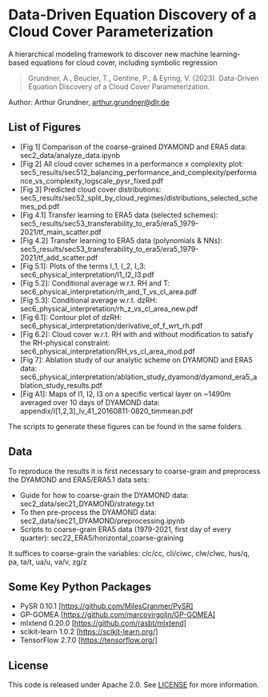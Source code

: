 # Data-Driven Equation Discovery of a Cloud Cover Parameterization
A hierarchical modeling framework to discover new machine learning-based equations for cloud cover, including symbolic regression

> Grundner, A., Beucler, T., Gentine, P., & Eyring, V. (2023). Data-Driven Equation Discovery of a Cloud Cover Parameterization.

Author: Arthur Grundner, [arthur.grundner@dlr.de](mailto:arthur.grundner@dlr.de)

## List of Figures

- [Fig 1] Comparison of the coarse-grained DYAMOND and ERA5 data: sec2_data/analyze_data.ipynb
- [Fig 2] All cloud cover schemes in a performance x complexity plot: sec5_results/sec512_balancing_performance_and_complexity/performance_vs_complexity_logscale_pysr_fixed.pdf
- [Fig 3] Predicted cloud cover distributions: sec5_results/sec52_split_by_cloud_regimes/distributions_selected_schemes_pd.pdf 
- [Fig 4.1] Transfer learning to ERA5 data (selected schemes): sec5_results/sec53_transferability_to_era5/era5_1979-2021/tf_main_scatter.pdf
- [Fig 4.2] Transfer learning to ERA5 data (polynomials & NNs): sec5_results/sec53_transferability_to_era5/era5_1979-2021/tf_add_scatter.pdf
- [Fig 5.1]: Plots of the terms I_1, I_2, I_3: sec6_physical_interpretation/I1_I2_I3.pdf
- [Fig 5.2]: Conditional average w.r.t. RH and T: sec6_physical_interpretation/rh_and_T_vs_cl_area.pdf
- [Fig 5.3]: Conditional average w.r.t. dzRH: sec6_physical_interpretation/rh_z_vs_cl_area_new.pdf
- [Fig 6.1]: Contour plot of dzRH: sec6_physical_interpretation/derivative_of_f_wrt_rh.pdf
- [Fig 6.2]: Cloud cover w.r.t. RH with and without modification to satisfy the RH-physical constraint: sec6_physical_interpretation/RH_vs_cl_area_mod.pdf
- [Fig 7]: Ablation study of our analytic scheme on DYAMOND and ERA5 data: sec6_physical_interpretation/ablation_study_dyamond/dyamond_era5_ablation_study_results.pdf
- [Fig A1]: Maps of I1, I2, I3 on a specific vertical layer on ~1490m averaged over 10 days of DYAMOND data: appendix/I\[1,2,3\]_lv_41_20160811-0820_timmean.pdf

The scripts to generate these figures can be found in the same folders.

## Data

To reproduce the results it is first necessary to coarse-grain and preprocess the DYAMOND and ERA5/ERA5.1 data sets:
- Guide for how to coarse-grain the DYAMOND data: sec2_data/sec21_DYAMOND/strategy.txt
- To then pre-process the DYAMOND data: sec2_data/sec21_DYAMOND/preprocessing.ipynb
- Scripts to coarse-grain ERA5 data (1979-2021, first day of every quarter): sec22_ERA5/horizontal_coarse-graining

It suffices to coarse-grain the variables: clc/cc, cli/ciwc, clw/clwc, hus/q, pa, ta/t, ua/u, va/v, zg/z

## Some Key Python Packages

- PySR 0.10.1 [https://github.com/MilesCranmer/PySR]
- GP-GOMEA [https://github.com/marcovirgolin/GP-GOMEA]
- mlxtend 0.20.0 [https://github.com/rasbt/mlxtend]
- scikit-learn 1.0.2 [https://scikit-learn.org/]
- TensorFlow 2.7.0 [https://tensorflow.org/]

## License
This code is released under Apache 2.0. See [LICENSE](LICENSE) for more information.
